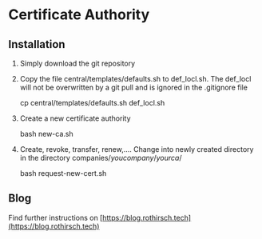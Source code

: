# Certificate Authority

## Installation

1. Simply download the git repository

2. Copy the file central/templates/defaults.sh to def_locl.sh. The def_locl will not be overwritten by a git pull and is ignored in the .gitignore file

    cp central/templates/defaults.sh def_locl.sh

3. Create a new certificate authority

    bash new-ca.sh

4. Create, revoke, transfer, renew,.... 
Change into newly created directory in the directory companies/_youcompany_/_yourca_/

    bash request-new-cert.sh

## Blog
Find further instructions on [https://blog.rothirsch.tech](https://blog.rothirsch.tech)
